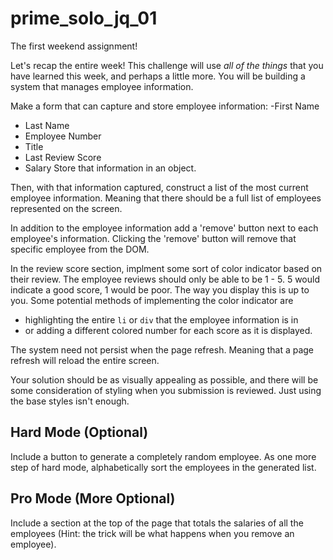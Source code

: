 # prime_solo_jq_01
The first weekend assignment!

Let's recap the entire week! This challenge will use *all of the things* that you have learned this week, and perhaps a little more. You will be building a system that manages employee information.

Make a form that can capture and store employee information:
-First Name
- Last Name
- Employee Number
- Title
- Last Review Score
- Salary 
Store that information in an object.

Then, with that information captured, construct a list of the most current employee information. Meaning that there should be a full list of employees represented on the screen.

In addition to the employee information add a 'remove' button next to each employee's information. Clicking the 'remove' button will remove that specific employee from the DOM.

In the review score section, implment some sort of color indicator based on their review. The employee reviews should only be able to be 1 - 5. 5 would indicate a good score, 1 would be poor. The way you display this is up to you. Some potential methods of implementing the color indicator are
- highlighting the entire `li` or `div` that the employee information is in
- or adding a different colored number for each score as it is displayed.

The system need not persist when the page refresh. Meaning that a page refresh will reload the entire screen. 

Your solution should be as visually appealing as possible, and there will be some consideration of styling when you submission is reviewed. Just using the base styles isn't enough.

## Hard Mode (Optional)
Include a button to generate a completely random employee. As one more step of hard mode, alphabetically sort the employees in the generated list.

## Pro Mode (More Optional)
Include a section at the top of the page that totals the salaries of all the employees (Hint: the trick will be what happens when you remove an employee).

